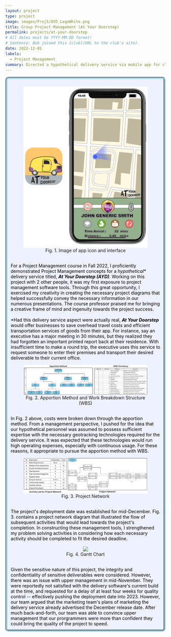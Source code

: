 ```yaml
---
layout: project
type: project
image: images/Proj5/AYD_LogoWhite.png
title: Group Project Management (At Your Doorstep)
permalink: projects/at-your-doorstep
# All dates must be YYYY-MM-DD format!
# Sentence: Bob joined this [club](URL to the club's site).
date: 2022-12-01
labels:
  - Project Management
summary: Directed a hypothetical delivery service via mobile app for class group project. Applied studied concepts towards planning and executing phases. Improved problem-solving skills and work etiquette for better management of group and project.
---
```

<div style="background-color:rgba(238, 241, 255, 1); padding: 10px; border: 7px groove; border-color: lightblue; border-radius: 10px;">
  <center><figure>
    <img class="ui medium rounded image" src="../images/Proj5/app_and_phone.png" style="vertical-align: middle;" float = "none">
    <figcaption style="vertical-align: middle;">Fig. 1. Image of app icon and interface <br /></figcaption>
  </figure></center>
  
  <span style="color: black">
    <br />For a Project Management course in Fall 2022, I proficiently demonstrated Project Management concepts for a <i>hypothetical*</i> delivery service titled, <i><b>At Your Doorstep (AYD)</b></i>. Working on this project with 2 other people, it was my first exposure to project management software tools. Through this great opportunity, I exercised my creativity in creating the necessary project diagrams that helped successfully convey the necessary information in our numerous presentations. The course professor praised me for bringing a creative frame of mind and ingenuity towards the project success.  <br /><br />
    *Had this delivery service aspect were actually real, <i><b>At Your Doorstep</b></i> would offer businesses to save overhead travel costs and efficient transportation services of goods from their app. For instance, say an executive has a major meeting in 30 minutes, but they realized they had forgotten an important printed report back at their residence. With insufficient time to make a round trip, the executive uses this service to request someone to enter their premises and transport their desired deliverable to their current office. <br /></span>
  
  <center><figure>
    <img class="ui medium rounded image" src="../images/Proj5/ApportionWBS.png" style="vertical-align: middle;" float = "none">
    <figcaption style="vertical-align: middle;">Fig. 2. Apportion Method and Work Breakdown Structure (WBS) <br /></figcaption>
  </figure></center>
    <span style="color: black">
    <br />In Fig. 2 above, costs were broken down through the apportion method. From a management perspective, I pushed for the idea that our hypothetical personnel was assumed to possess sufficient expertise with the necessary geotracking technologies required for the delivery service. It was expected that these technologies would run high operating expenses, especially with continuous usage. For these reasons, it  appropriate to pursue the apportion method with WBS.<br />
  </span>
  
  <center><figure>
    <img class="ui medium rounded image" src="../images/Proj5/PN.png" style="vertical-align: middle;" float = "none">
    <figcaption style="vertical-align: middle;">Fig. 3. Project Network <br /></figcaption>
  </figure></center>
    <span style="color: black">
    <br />The project's deployment date was established for mid-December. Fig. 3. contains a project network diagram that illustrated the flow of subsequent activities that would lead towards the project's completion. In constructing these management tools, I strengthened my problem solving activities in considering how each necessary activity should be completed to fit the desired deadline.<br />
  </span>

  <center><figure>
    <img class="ui medium rounded image" src="../images/Proj4/GanttChart.png" style="vertical-align: middle;" float = "none">
    <figcaption style="vertical-align: middle;">Fig. 4. Gantt Chart <br /></figcaption>
  </figure></center>
  <span style="color: black">
    <br />Given the sensitive nature of this project, the integrity and confidentiality of sensitive deliverables were considered. However, there was an issue with upper management in mid-November. They were reportedly not satisfied with the delivery software's current build at the time, and requested for a delay of at least four weeks for quality control -- effectively pushing the deployment date into 2023. However, our team argued that the marketing team's plans of marketing the delivery service already advertised the December release date. After much back-and-forth, our team was able to convince upper management that our prorgrammers were more than confident they could bring the quality of the project to speed.<br /></span>
</div>
